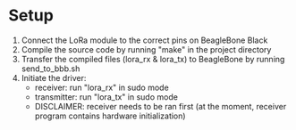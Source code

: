 # Setup
1. Connect the LoRa module to the correct pins on BeagleBone Black
1. Compile the source code by running "make" in the project directory
1. Transfer the compiled files (lora_rx & lora_tx) to BeagleBone by running send_to_bbb.sh
1. Initiate the driver:
    - receiver: run "lora_rx" in sudo mode
    - transmitter: run "lora_tx" in sudo mode
    - DISCLAIMER: receiver needs to be ran first (at the moment, receiver program contains hardware initialization)
